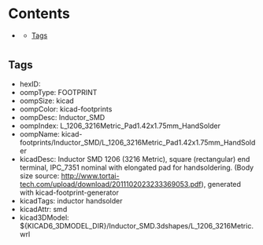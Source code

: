 



Contents
========

* [](#)
	* [Tags](#tags)

# 

## Tags

- hexID: 
- oompType: FOOTPRINT
- oompSize: kicad
- oompColor: kicad-footprints
- oompDesc: Inductor_SMD
- oompIndex: L_1206_3216Metric_Pad1.42x1.75mm_HandSolder
- oompName: kicad-footprints/Inductor_SMD/L_1206_3216Metric_Pad1.42x1.75mm_HandSolder
- kicadDesc: Inductor SMD 1206 (3216 Metric), square (rectangular) end terminal, IPC_7351 nominal with elongated pad for handsoldering. (Body size source: http://www.tortai-tech.com/upload/download/2011102023233369053.pdf), generated with kicad-footprint-generator
- kicadTags: inductor handsolder
- kicadAttr: smd
- kicad3DModel: ${KICAD6_3DMODEL_DIR}/Inductor_SMD.3dshapes/L_1206_3216Metric.wrl
